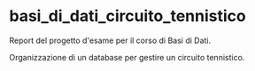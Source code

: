 # basi_di_dati_circuito_tennistico
Report del progetto d'esame per il corso di Basi di Dati.

Organizzazione di un database per gestire un circuito tennistico.
